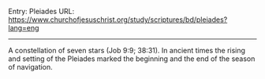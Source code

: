 Entry: Pleiades
URL: https://www.churchofjesuschrist.org/study/scriptures/bd/pleiades?lang=eng

---

A constellation of seven stars (Job 9:9; 38:31). In ancient times the rising and setting of the Pleiades marked the beginning and the end of the season of navigation.
